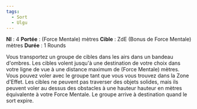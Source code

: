```yaml
---
tags:
  - Sort
  - Ulgu
---
```

**NI** : 4
**Portée** : (Force Mentale) mètres
**Cible** : ZdE (Bonus de Force Mentale) mètres
**Durée** : 1 Rounds

Vous transportez un groupe de cibles dans les airs dans un bandeau d'ombres. Les cibles volent jusqu'à une destination de votre choix dans votre ligne de vue à une distance maximum de (Force Mentale) mètres. Vous pouvez voler avec le groupe tant que vous vous trouvez dans la Zone d'Effet. Les cibles ne peuvent pas traverser des objets solides, mais ils peuvent voler au dessus des obstacles à une hauteur hauteur en mètres équivalente à votre Force Mentale. Le groupe arrive à destination quand le sort expire.